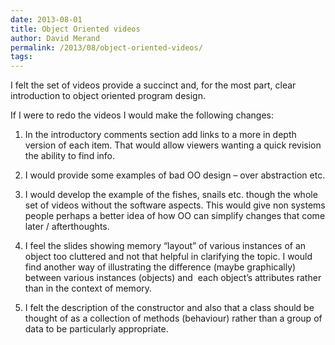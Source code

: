 ```yaml
---
date: 2013-08-01
title: Object Oriented videos
author: David Merand
permalink: /2013/08/object-oriented-videos/
tags:
---
```

I felt the set of videos provide a succinct and, for the most part, clear introduction to object oriented program design.

If I were to redo the videos I would make the following changes:

1) In the introductory comments section add links to a more in depth version of each item. That would allow viewers wanting a quick revision the ability to find info.

2) I would provide some examples of bad OO design &#8211; over abstraction etc.

3) I would develop the example of the fishes, snails etc. though the whole set of videos without the software aspects. This would give non systems people perhaps a better idea of how OO can simplify changes that come later / afterthoughts.

4) I feel the slides showing memory &#8220;layout&#8221; of various instances of an object too cluttered and not that helpful in clarifying the topic. I would find another way of illustrating the difference (maybe graphically) between various instances (objects) and  each object&#8217;s attributes rather than in the context of memory.

5) I felt the description of the constructor and also that a class should be thought of as a collection of methods (behaviour) rather than a group of data to be particularly appropriate.
